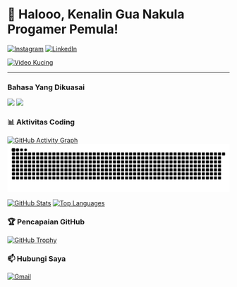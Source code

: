 # 🚀 Halooo, Kenalin Gua Nakula Progamer Pemula! 
[![Instagram](https://img.shields.io/badge/Instagram-@nakulasyafa_-E4405F?style=for-the-badge&logo=instagram)](https://www.instagram.com/nakulasyafa)
[![LinkedIn](https://img.shields.io/badge/LinkedIn-NakulaSaputra-0077B5?style=for-the-badge&logo=linkedin)](https://www.linkedin.com/in/nakula-saputra)

[![Video Kucing](https://media.giphy.com/media/v1.Y2lkPTc5MGI3NjExY2VhYzRjYzUxMjU5ZDA2ZTMxY2YwMjE1ZTAxZDI5N2FmNTM0ZmY4YSZlcD12MV9pbnRlcm5hbF9naWZzX2dpZklkJmN0PWc/JIX9t2j0ZTN9S/giphy.gif)](https://youtu.be/VIDEO_ID_KUCING)

---

### Bahasa Yang Dikuasai
![](https://img.shields.io/badge/Java-%23FFA500?style=flat&logo=java)
![](https://img.shields.io/badge/Python-3.12-%233776BB?logo=python)

### 📊 **Aktivitas Coding**
[![GitHub Activity Graph](https://github-readme-activity-graph.vercel.app/graph?username=Nklasyfa&theme=github-dark&area=true&hide_border=true)](https://github.com/Nklasyfa)
![snake gif](https://github.com/Nklasyfa/Nklasyfa/blob/output/github-snake-dark.svg)


[![GitHub Stats](https://github-readme-stats.vercel.app/api?username=Nklasyfa&show_icons=true&theme=radical)](https://github.com/Nklasyfa)
[![Top Languages](https://github-readme-stats.vercel.app/api/top-langs/?username=Nklasyfa&layout=compact&theme=radical)](https://github.com/Nklasyfa)

### 🏆 **Pencapaian GitHub**
[![GitHub Trophy](https://github-profile-trophy.vercel.app/?username=Nklasyfa&theme=onedark&column=4&margin-w=15)](https://github.com/Nklasyfa)

### 📫 **Hubungi Saya**
[![Gmail](https://img.shields.io/badge/Email-nakulasaputra08%40gmail.com-D14836?style=flat&logo=gmail)](mailto:nakulasaputra08@gmail.com)


